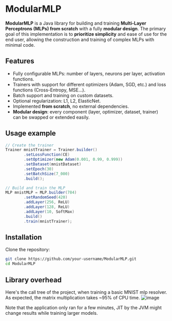 # ModularMLP

**ModularMLP** is a Java library for building and training **Multi-Layer Perceptrons (MLPs) from scratch** with a fully **modular design**. 
The primary goal of this implementation is to **prioritize simplicity** and ease of use for the end user, allowing the construction and training of complex MLPs with minimal code.

## Features

- Fully configurable MLPs: number of layers, neurons per layer, activation functions.  
- Trainers with support for different optimizers (Adam, SGD, etc.) and loss functions (Cross-Entropy, MSE…).  
- Batch support and training on custom datasets.  
- Optional regularization: L1, L2, ElasticNet.  
- Implemented **from scratch**, no external dependencies.  
- **Modular design**: every component (layer, optimizer, dataset, trainer) can be swapped or extended easily.  

## Usage example

```java
// Create the trainer
Trainer mnistTrainer = Trainer.builder() 
        .setLossFunction(CE) 
        .setOptimizer(new Adam(0.001, 0.99, 0.999))
        .setDataset(mnistDataset)
        .setEpoch(30)
        .setBatchSize(7_000)
        .build();

// Build and train the MLP
MLP mnistMLP = MLP.builder(784)
        .setRandomSeed(420)
        .addLayer(256, ReLU)
        .addLayer(128, ReLU)
        .addLayer(10, SoftMax)
        .build()
        .train(mnistTrainer);

```

## Installation

Clone the repository:  
```bash
git clone https://github.com/your-username/ModularMLP.git
cd ModularMLP
```

## Library overhead

Here's the call tree of the project, when training a basic MNIST mlp resolver.
As expected, the matrix multiplication takes ~95% of CPU time. 
![image](https://github.com/user-attachments/assets/f9b8339b-b829-4b84-aec5-349e66da833f)


Note that the application only ran for a few minutes, JIT by the JVM might change results while training larger models.

